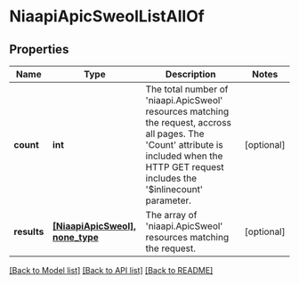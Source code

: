 # NiaapiApicSweolListAllOf

## Properties
Name | Type | Description | Notes
------------ | ------------- | ------------- | -------------
**count** | **int** | The total number of &#39;niaapi.ApicSweol&#39; resources matching the request, accross all pages. The &#39;Count&#39; attribute is included when the HTTP GET request includes the &#39;$inlinecount&#39; parameter. | [optional] 
**results** | [**[NiaapiApicSweol], none_type**](NiaapiApicSweol.md) | The array of &#39;niaapi.ApicSweol&#39; resources matching the request. | [optional] 

[[Back to Model list]](../README.md#documentation-for-models) [[Back to API list]](../README.md#documentation-for-api-endpoints) [[Back to README]](../README.md)


